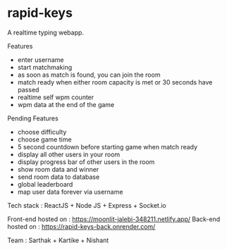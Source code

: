 # rapid-keys

A realtime typing webapp.

Features
- enter username
- start matchmaking
- as soon as match is found, you can join the room
- match ready when either room capacity is met or 30 seconds have passed
- realtime self wpm counter
- wpm data at the end of the game 

Pending Features
- choose difficulty
- choose game time
- 5 second countdown before starting game when match ready
- display all other users in your room
- display progress bar of other users in the room
- show room data and winner
- send room data to database
- global leaderboard
- map user data forever via username



Tech stack : ReactJS + Node JS + Express + Socket.io

Front-end hosted on : https://moonlit-jalebi-348211.netlify.app/ 
Back-end hosted on : https://rapid-keys-back.onrender.com/

Team : Sarthak + Kartike + Nishant
